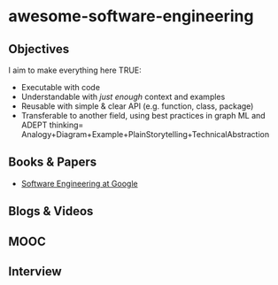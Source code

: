 # awesome-software-engineering

## Objectives
I aim to make everything here TRUE:
- Executable with code
- Understandable with *just enough* context and examples
- Reusable with simple & clear API (e.g. function, class, package)
- Transferable to another field, using best practices in graph ML and  ADEPT thinking= Analogy+Diagram+Example+PlainStorytelling+TechnicalAbstraction




## Books & Papers
- [Software Engineering at Google](https://abseil.io/resources/swe-book)

## Blogs & Videos

## MOOC

## Interview

